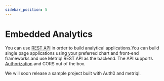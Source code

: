 ```yaml
---
sidebar_position: 5
---
```


# Embedded Analytics

You can use [REST API](rest-api) in order to build analytical applications.You can build single page applications using your preferred chart and front-end frameworks and use Metriql REST API as the backend. The API supports [Authorization](/rest-api#authorization) and CORS out of the box.

We will soon release a sample project built with Auth0 and metriql.